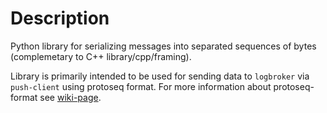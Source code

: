 # Description
Python library for serializing messages into separated sequences of bytes (complemetary to C++ library/cpp/framing).

Library is primarily intended to be used for sending data to `logbroker` via `push-client` using protoseq format.
For more information about protoseq-format see [wiki-page](https://wiki.yandex-team.ru/logfeller/splitter/protoseq/).
